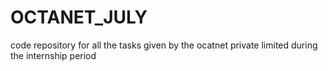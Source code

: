 # OCTANET_JULY
code repository for all the tasks given by the ocatnet private limited during the internship period
